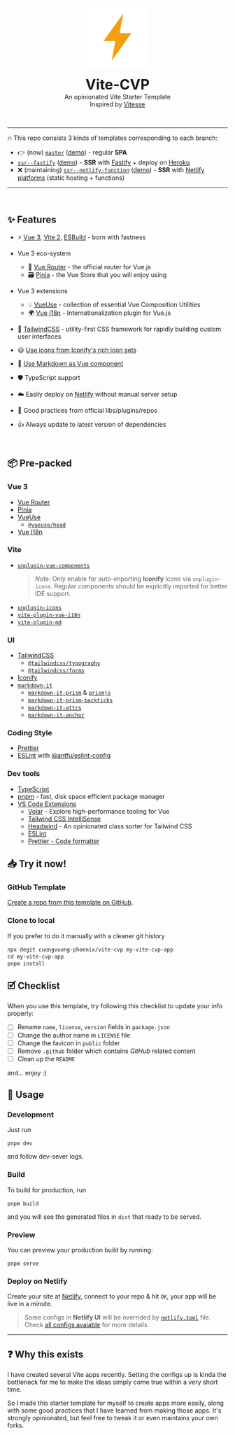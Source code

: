 <p align='center'>
  <img src="./.github/images/ion-ios-bolt.png" alt="Vite-CVP image">
</p>

<p align='center'>
  <b style="font-size: 2rem">Vite-CVP</b>
  <br />
  An opinionated Vite Starter Template
  <br />
  Inspired by <a href="https://github.com/antfu/vitesse">Vitesse</a>
</p>

<br />

---

🔥 This repo consists 3 kinds of templates corresponding to each branch:

- 👉 (now) [`master`](https://github.com/cuongvuong-phoenix/vite-cvp/tree/master) ([demo](https://vite-cvp.netlify.app)) - regular **SPA**
- [`ssr--fastify`](https://github.com/cuongvuong-phoenix/vite-cvp/tree/ssr--fastify) ([demo](https://vite-cvp.herokuapp.com)) - **SSR** with [Fastify](https://www.fastify.io/) + deploy on [Heroku](https://www.heroku.com/)
- ❌ (maintaining) [`ssr--netlify-function`](https://github.com/cuongvuong-phoenix/vite-cvp/tree/ssr--netlify-function) ([demo](https://vite-cvp-ssr.netlify.app)) - **SSR** with [Netlify platforms](https://www.netlify.com/products/) (static hosting + functions)

---

<br />

## ✨ Features

- ⚡️ [Vue 3](https://vuejs.org/), [Vite 2](https://vitejs.dev/), [ESBuild](https://esbuild.github.io/) - born with fastness

- Vue 3 eco-system

  - 🚀 [Vue Router](https://router.vuejs.org/) - the official router for Vue.js
  - 🗃️ [Pinia](https://pinia.vuejs.org/) - the Vue Store that you will enjoy using

- Vue 3 extensions

  - 💡 [VueUse](https://vueuse.org/) - collection of essential Vue Composition Utilities
  - 🌍 [Vue I18n](https://vue-i18n.intlify.dev/) - Internationalization plugin for Vue.js

- 🎨 [TailwindCSS](https://tailwindcss.com/) - utility-first CSS framework for rapidly building custom user interfaces

- 😃 [Use icons from Iconify's rich icon sets](https://iconify.design/)

- 📝 [Use Markdown as Vue component](./src/components/markdown)

- 🛡️ TypeScript support

- ☁️️ Easily deploy on [Netlify](./netlify.toml) without manual server setup

- 💪 Good practices from official libs/plugins/repos

- 👍 Always update to latest version of dependencies

<br>

## 📦 Pre-packed

### Vue 3

- [Vue Router](https://router.vuejs.org/)
- [Pinia](https://pinia.vuejs.org/)
- [VueUse](https://vueuse.org/)
  - [`@vueuse/head`](https://github.com/vueuse/head)
- [Vue I18n](https://vue-i18n.intlify.dev/)

### Vite

- [`unplugin-vue-components`](https://github.com/antfu/unplugin-vue-components)
  > _Note:_ Only enable for auto-importing **Iconify** icons via `unplugin-icons`. Regular components should be explicitly imported for better IDE support.
- [`unplugin-icons`](https://github.com/antfu/unplugin-icons)
- [`vite-plugin-vue-i18n`](https://github.com/intlify/bundle-tools/tree/main/packages/vite-plugin-vue-i18n)
- [`vite-plugin-md`](https://github.com/antfu/vite-plugin-md)

### UI

- [TailwindCSS](https://tailwindcss.com/)
  - [`@tailwindcss/typography`](https://tailwindcss.com/docs/typography-plugin)
  - [`@tailwindcss/forms`](https://github.com/tailwindlabs/tailwindcss-forms)
- [Iconify](https://iconify.design/)
- [`markdown-it`](https://github.com/markdown-it/markdown-it)
  - [`markdown-it-prism`](https://github.com/jGleitz/markdown-it-prism) & [`prismjs`](https://prismjs.com/)
  - [`markdown-it-prism-backticks`](https://github.com/stevejay/markdown-it-prism-backticks)
  - [`markdown-it-attrs`](https://github.com/arve0/markdown-it-attrs)
  - [`markdown-it-anchor`](https://github.com/valeriangalliat/markdown-it-anchor)

### Coding Style

- [Prettier](https://prettier.io/)
- [ESLint](https://eslint.org/) with [@antfu/eslint-config](https://github.com/antfu/eslint-config)

### Dev tools

- [TypeScript](https://www.typescriptlang.org/)
- [pnpm](https://pnpm.io/) - fast, disk space efficient package manager
- [VS Code Extensions](./.vscode/extensions.json)
  - [Volar](https://marketplace.visualstudio.com/items?itemName=johnsoncodehk.volar) - Explore high-performance tooling for Vue
  - [Tailwind CSS IntelliSense](https://marketplace.visualstudio.com/items?itemName=bradlc.vscode-tailwindcss)
  - [Headwind](https://marketplace.visualstudio.com/items?itemName=bradlc.vscode-tailwindcss) - An opinionated class sorter for Tailwind CSS
  - [ESLint](https://marketplace.visualstudio.com/items?itemName=dbaeumer.vscode-eslint)
  - [Prettier - Code formatter](https://marketplace.visualstudio.com/items?itemName=esbenp.prettier-vscode)

## 📥 Try it now!

### GitHub Template

[Create a repo from this template on GitHub](https://github.com/cuongvuong-phoenix/vite-cvp/generate).

### Clone to local

If you prefer to do it manually with a cleaner git history

```shell
npx degit cuongvuong-phoenix/vite-cvp my-vite-cvp-app
cd my-vite-cvp-app
pnpm install
```

## 🗹 Checklist

When you use this template, try following this checklist to update your info properly:

- [ ] Rename `name`, `license`, `version` fields in `package.json`
- [ ] Change the author name in `LICENSE` file
- [ ] Change the favicon in `public` folder
- [ ] Remove `.github` folder which contains _GitHub_ related content
- [ ] Clean up the `README`

and... enjoy :)

## 💁 Usage

### Development

Just run

```shell
pnpm dev
```

and follow dev-sever logs.

### Build

To build for production, run

```shell
pnpm build
```

and you will see the generated files in `dist` that ready to be served.

### Preview

You can preview your production build by running:

```shell
pnpm serve
```

### Deploy on Netlify

Create your site at [Netlify](https://app.netlify.com), connect to your repo & hit `OK`, your app will be live in a minute.

> Some configs in **Netlify UI** will be overrided by [`netlify.toml`](./netlify.toml) file. Check [all configs avaiable](https://docs.netlify.com/configure-builds/file-based-configuration/) for more details.

---

## ❓ Why this exists

I have created several Vite apps recently. Setting the configs up is kinda the bottleneck for me to make the ideas simply come true within a very short time.

So I made this starter template for myself to create apps more easily, along with some good practices that I have learned from making those apps. It's strongly opinionated, but feel free to tweak it or even maintains your own forks.
